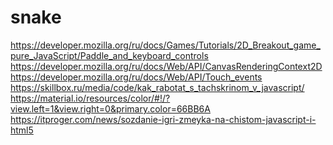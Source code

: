 # snake
https://developer.mozilla.org/ru/docs/Games/Tutorials/2D_Breakout_game_pure_JavaScript/Paddle_and_keyboard_controls </br>
https://developer.mozilla.org/ru/docs/Web/API/CanvasRenderingContext2D </br>
https://developer.mozilla.org/ru/docs/Web/API/Touch_events </br>
https://skillbox.ru/media/code/kak_rabotat_s_tachskrinom_v_javascript/ </br>
https://material.io/resources/color/#!/?view.left=1&view.right=0&primary.color=66BB6A </br>
https://itproger.com/news/sozdanie-igri-zmeyka-na-chistom-javascript-i-html5
